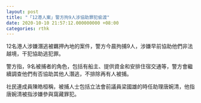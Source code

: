 ```yaml
---
layout: post
title: "「12港人案」警方拘9人涉協助罪犯偷渡"
date: 2020-10-10 21:57:12.000000000 +08:00
categories: rthk
---
```


12名港人涉嫌潛逃被羈押內地的案件，警方今晨拘捕9人，涉嫌早前協助他們非法越境，干犯協助逃犯罪。

警方指，9名被捕者的角色，包括有船主、提供資金和安排住宿交通等，警方會繼續調查他們有否協助其他人潛逃，不排除再有人被捕。

社民連成員陳皓桓稱，被捕人士包括立法會前議員梁國雄的時任助理唐婉清，他指唐婉清被指涉嫌參與窩藏罪犯。
